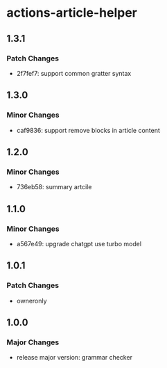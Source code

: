# actions-article-helper

## 1.3.1

### Patch Changes

- 2f7fef7: support common gratter syntax

## 1.3.0

### Minor Changes

- caf9836: support remove blocks in article content

## 1.2.0

### Minor Changes

- 736eb58: summary artcile

## 1.1.0

### Minor Changes

- a567e49: upgrade chatgpt use turbo model

## 1.0.1

### Patch Changes

- owneronly

## 1.0.0

### Major Changes

- release major version: grammar checker
